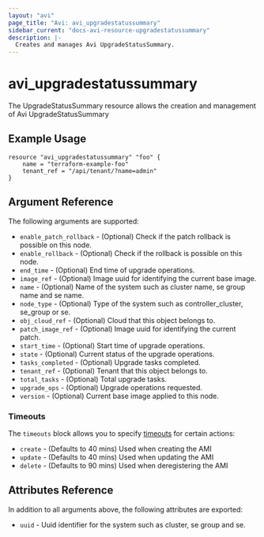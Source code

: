 ```yaml
---
layout: "avi"
page_title: "Avi: avi_upgradestatussummary"
sidebar_current: "docs-avi-resource-upgradestatussummary"
description: |-
  Creates and manages Avi UpgradeStatusSummary.
---
```


# avi_upgradestatussummary

The UpgradeStatusSummary resource allows the creation and management of Avi UpgradeStatusSummary

## Example Usage

```hcl
resource "avi_upgradestatussummary" "foo" {
    name = "terraform-example-foo"
    tenant_ref = "/api/tenant/?name=admin"
}
```

## Argument Reference

The following arguments are supported:

* `enable_patch_rollback` - (Optional) Check if the patch rollback is possible on this node.
* `enable_rollback` - (Optional) Check if the rollback is possible on this node.
* `end_time` - (Optional) End time of upgrade operations.
* `image_ref` - (Optional) Image uuid for identifying the current base image.
* `name` - (Optional) Name of the system such as cluster name, se group name and se name.
* `node_type` - (Optional) Type of the system such as controller_cluster, se_group or se.
* `obj_cloud_ref` - (Optional) Cloud that this object belongs to.
* `patch_image_ref` - (Optional) Image uuid for identifying the current patch.
* `start_time` - (Optional) Start time of upgrade operations.
* `state` - (Optional) Current status of the upgrade operations.
* `tasks_completed` - (Optional) Upgrade tasks completed.
* `tenant_ref` - (Optional) Tenant that this object belongs to.
* `total_tasks` - (Optional) Total upgrade tasks.
* `upgrade_ops` - (Optional) Upgrade operations requested.
* `version` - (Optional) Current base image applied to this node.


### Timeouts

The `timeouts` block allows you to specify [timeouts](https://www.terraform.io/docs/configuration/resources.html#timeouts) for certain actions:

* `create` - (Defaults to 40 mins) Used when creating the AMI
* `update` - (Defaults to 40 mins) Used when updating the AMI
* `delete` - (Defaults to 90 mins) Used when deregistering the AMI

## Attributes Reference

In addition to all arguments above, the following attributes are exported:

* `uuid` -  Uuid identifier for the system such as cluster, se group and se.

